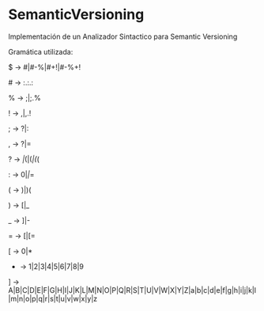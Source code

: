 # SemanticVersioning
Implementación de un Analizador Sintactico para Semantic Versioning

Gramática utilizada:

$ -> #|#-%|#+!|#-%+!

\# -> :.:.:

% -> ;|;.%

! -> ,|,.!

; -> ?|:

, -> ?|=

? -> _|_(|(_|(_(

: -> 0|*|*=

( -> )|)(

) -> \[|_

_ -> ]|-

= -> \[|\[=

\[ -> 0|*

* -> 1|2|3|4|5|6|7|8|9

] -> A|B|C|D|E|F|G|H|I|J|K|L|M|N|O|P|Q|R|S|T|U|V|W|X|Y|Z|a|b|c|d|e|f|g|h|i|j|k|l|m|n|o|p|q|r|s|t|u|v|w|x|y|z
